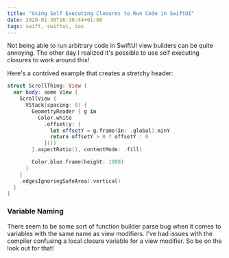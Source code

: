 ```yaml
---
title: "Using Self Executing Closures to Run Code in SwiftUI"
date: 2020-01-30T16:30:44+01:00
tags: swift, swiftui, ios
---
```


Not being able to run arbitrary code in SwiftUI view builders can be quite annoying. The other day I realized it's possible to use self executing closures to work around this!

Here's a contrived example that creates a stretchy header:

```swift
struct ScrollThing: View {
  var body: some View {
    ScrollView {
      VStack(spacing: 0) {
        GeometryReader { g in
          Color.white
            .offset(y: {
              let offsetY = g.frame(in: .global).minY
              return offsetY > 0 ? offsetY : 0
            }())
        }.aspectRatio(1, contentMode: .fill)

        Color.blue.frame(height: 1000)
      }
    }
    .edgesIgnoringSafeArea(.vertical)
  }
}
```

### Variable Naming

There seem to be some sort of function builder parse bug when it comes to variables with the same name as view modifiers. I've had issues with the compiler confusing a local closure variable for a view modifier. So be on the look out for that!

